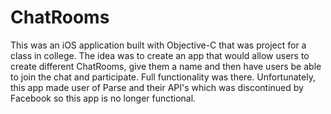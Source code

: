 # ChatRooms
This was an iOS application built with Objective-C that was project for a class in college. The idea was to create an app that
would allow users to create different ChatRooms, give them a name and then have users be able to join the chat and participate.
Full functionality was there. Unfortunately, this app made user of Parse and their API's which was discontinued by Facebook so
this app is no longer functional. 
